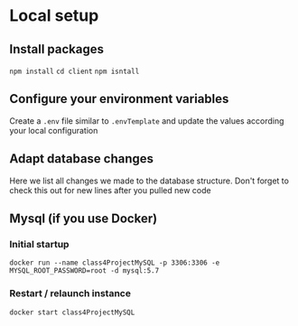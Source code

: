 # Local setup

## Install packages

`npm install`
`cd client`
``npm isntall``

## Configure your environment variables

Create a `.env` file similar to `.envTemplate` and update the values according your local configuration

## Adapt database changes

Here we list all changes we made to the database structure.
Don't forget to check this out for new lines after you pulled new code 


## Mysql (if you use Docker)

### Initial startup

`docker run --name class4ProjectMySQL -p 3306:3306 -e MYSQL_ROOT_PASSWORD=root -d mysql:5.7`

### Restart / relaunch instance

`docker start class4ProjectMySQL`

